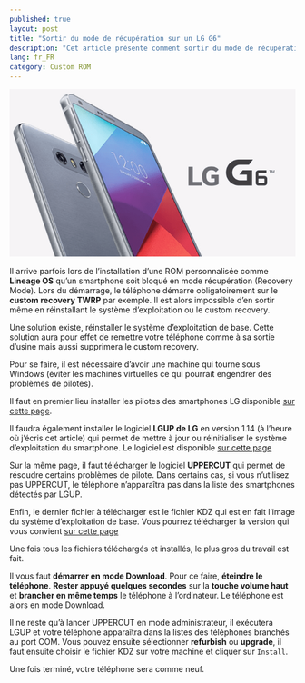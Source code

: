 ```yaml
---
published: true
layout: post
title: "Sortir du mode de récupération sur un LG G6"
description: "Cet article présente comment sortir du mode de récupération du LG G6 en cas de blocage lors de l'instalation d'une custom ROM."
lang: fr_FR
category: Custom ROM
---
```

![LG G6](/assets/images/2017-12-28-Sortir-du-mode-de-recuperation-sur-un-lg-g6/illustration.png)

Il arrive parfois lors de l’installation d’une ROM personnalisée comme **Lineage OS** qu’un smartphone soit bloqué en mode récupération (Recovery Mode). Lors du démarrage, le téléphone démarre obligatoirement sur le **custom recovery TWRP** par exemple. Il est alors impossible d’en sortir même en réinstallant le système d’exploitation ou le custom recovery.

Une solution existe, réinstaller le système d’exploitation de base. Cette solution aura pour effet de remettre votre téléphone comme à sa sortie d’usine mais aussi supprimera le custom recovery.

Pour se faire, il est nécessaire d’avoir une machine qui tourne sous Windows (éviter les machines virtuelles ce qui pourrait engendrer des problèmes de pilotes).

Il faut en premier lieu installer les pilotes des smartphones LG disponible [sur cette page](http://www.lg.com/us/support/product-help/CT10000025-20150179827560-downloaded-apps).

Il faudra également installer le logiciel **LGUP de LG** en version 1.14 (à l’heure où j’écris cet article) qui permet de mettre à jour ou réinitialiser le système d’exploitation du smartphone. Le logiciel est disponible [sur cette page](https://forum.xda-developers.com/lg-g5/development/uppercut-lgup-loader-g5-variants-t3511295)

Sur la même page, il faut télécharger le logiciel **UPPERCUT** qui permet de résoudre certains problèmes de pilote. Dans certains cas, si vous n’utilisez pas UPPERCUT, le téléphone n’apparaîtra pas dans la liste des smartphones détectés par LGUP.

Enfin, le dernier fichier à télécharger est le fichier KDZ qui est en fait l’image du système d’exploitation de base. Vous pourrez télécharger la version qui vous convient [sur cette page](https://lg-kdz-firmware.com/lg-g6-firmware/492.html)

Une fois tous les fichiers téléchargés et installés, le plus gros du travail est fait.

Il vous faut **démarrer en mode Download**. Pour ce faire, **éteindre le téléphone**. **Rester appuyé quelques secondes** sur la **touche volume haut** et **brancher en même temps** le téléphone à l’ordinateur. Le téléphone est alors en mode Download.

Il ne reste qu’à lancer UPPERCUT en mode administrateur, il exécutera LGUP et votre téléphone apparaîtra dans la listes des téléphones branchés au port COM. Vous pouvez ensuite sélectionner **refurbish** ou **upgrade**, il faut ensuite choisir le fichier KDZ sur votre machine et cliquer sur `Install`.

Une fois terminé, votre téléphone sera comme neuf.
